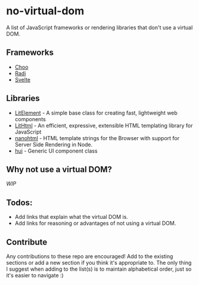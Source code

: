 # no-virtual-dom

A list of JavaScript frameworks or rendering libraries that don't use a virtual DOM.

## Frameworks

- [Choo](https://choo.io/)
- [Radi](https://radi.js.org/)
- [Svelte](https://svelte.dev/)

## Libraries

- [LitElement](https://lit-element.polymer-project.org/) - A simple base class for creating fast, lightweight web components
- [LitHtml](https://lit-html.polymer-project.org/) - An efficient, expressive, extensible HTML templating library for JavaScript
- [nanohtml](https://github.com/choojs/nanohtml) - HTML template strings for the Browser with support for Server Side Rendering in Node.
- [hui](https://github.com/hyperdivision/hui) - Generic UI component class

## Why not use a virtual DOM?

_WIP_

## Todos:

- Add links that explain what the virtual DOM is.
- Add links for reasoning or advantages of not using a virtual DOM.

## Contribute

Any contributions to these repo are encouraged! Add to the existing sections or add a new section if you think it's appropriate to. The only thing I suggest when adding to the list(s) is to maintain alphabetical order, just so it's easier to navigate :)

